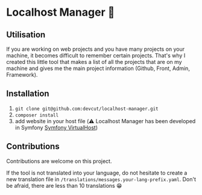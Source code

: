 # Localhost Manager :floppy_disk:

## Utilisation

If you are working on web projects and you have many projects on your machine, it becomes difficult to remember certain projects.
That's why I created this little tool that makes a list of all the projects that are on my machine and gives me the main project information (Github, Front, Admin, Framework).

## Installation

1. ```git clone git@github.com:devcut/localhost-manager.git```
2. ```composer install```
3. add website in your host file (:warning: Localhost Manager has been developed in Symfony [Symfony VirtualHost](https://symfony.com/doc/current/setup/web_server_configuration.html#apache-with-mod-php-php-cgi))

## Contributions

Contributions are welcome on this project.

If the tool is not translated into your language, do not hesitate to create a new translation file in ```/translations/messages.your-lang-prefix.yaml```. Don't be afraid, there are less than 10 translations :grin: